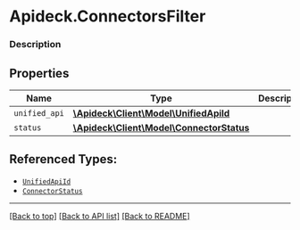 # Apideck.ConnectorsFilter

### Description

## Properties
Name | Type | Description | Notes
------------ | ------------- | ------------- | -------------
`unified_api` | [**\Apideck\Client\Model\UnifiedApiId**](UnifiedApiId.md) |  | [optional] 
`status` | [**\Apideck\Client\Model\ConnectorStatus**](ConnectorStatus.md) |  | [optional] 





## Referenced Types:
* [`UnifiedApiId`](UnifiedApiId.md)
* [`ConnectorStatus`](ConnectorStatus.md)

---

[[Back to top]](#) [[Back to API list]](../../../../README.md#documentation-for-api-endpoints) [[Back to README]](../../../../README.md)


